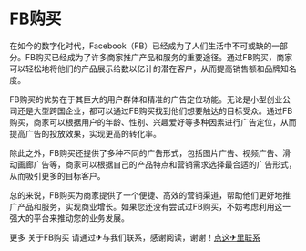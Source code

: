 # FB购买

在如今的数字化时代，Facebook（FB）已经成为了人们生活中不可或缺的一部分。FB购买已经成为了许多商家推广产品和服务的重要途径。通过FB购买，商家可以轻松地将他们的产品展示给数以亿计的潜在客户，从而提高销售额和品牌知名度。

FB购买的优势在于其巨大的用户群体和精准的广告定位功能。无论是小型创业公司还是大型跨国企业，都可以通过FB购买找到他们想要触达的目标受众。通过FB购买，商家可以根据用户的年龄、性别、兴趣爱好等多种因素进行广告定位，从而提高广告的投放效果，实现更高的转化率。

除此之外，FB购买还提供了多种不同的广告形式，包括图片广告、视频广告、滑动画廊广告等，商家可以根据自己的产品特点和营销需求选择最合适的广告形式，从而吸引更多的目标客户。

总的来说，FB购买为商家提供了一个便捷、高效的营销渠道，帮助他们更好地推广产品和服务，实现商业增长。如果您还没有尝试过FB购买，不妨考虑利用这一强大的平台来推动您的业务发展。

更多 关于FB购买 请通过✈与我们联系，感谢阅读，谢谢！[点这✈里联系](https://gg.k02.cc)